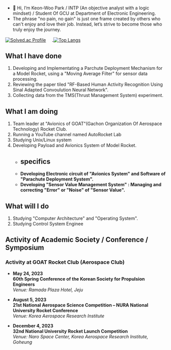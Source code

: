 
- 👋 Hi, I’m Keon-Woo Park / INTP (An objective analyst with a logic mindset) / Student Of GCU at Department of Electronic Engineering.
- The phrase "no pain, no gain" is just one frame created by others who can't enjoy and love their job. Instead, let’s strive to become those who truly enjoy the journey.

<a href="https://solved.ac/hiccupkw/">
  <img src="http://mazassumnida.wtf/api/v2/generate_badge?boj=hiccupkw" alt="Solved.ac Profile" style="vertical-align:middle; margin-right: 20px;"/>
</a>
<a href="https://github.com/anuraghazra/github-readme-stats">
  <img src="https://github-readme-stats.vercel.app/api/top-langs/?username=chaos1231107&show_icons=true&theme=blue-green" alt="Top Langs" style="vertical-align:middle;"/>
</a>

## What I have done
1. Developing and Implementating a Parchute Deployment Mechanism for a Model Rocket, using a "Moving Average Filter" for sensor data processing.
2. Reviewing the paper tiled "RF-Based Human Activity Recognition Using Sinal Adapted Convoulution Neural Network".
3. Collecting data from the TMS(Thrust Management System) experiment.

## What I am doing
1. Team leader at "Avionics of GOAT"(Gachon Organization Of Aerospace Technology) Rocket Club.
2. Running a YouTube channel named AutoRocket Lab
3. Studying Unix/Linux system
4. Developing Payload and Avionics System of Model Rocket.
   - ## specifics
   - **Developing Electronic circuit of "Avionics System" and Software of "Parachute Deployment System".**
   - **Developing "Sensor Value Management System" : Managing and correcting "Error" or "Noise" of "Sensor Value".**
  

## What will I do
1. Studying "Computer Architecture" and "Operating System".
2. Studying Control System Enginee


## Activity of Academic Society / Conference / Symposium

### Activity at GOAT Rocket Club (Aerospace Club)
- **May 24, 2023**  
   **60th Spring Conference of the Korean Society for Propulsion Engineers**  
  _Venue: Ramada Plaza Hotel, Jeju_

- **August 5, 2023**  
   **21st National Aerospace Science Competition – NURA National University Rocket Conference**  
  _Venue: Korea Aerospace Research Institute_

- **December 4, 2023**  
   **32nd National University Rocket Launch Competition**  
  _Venue: Naro Space Center, Korea Aerospace Research Institute, Goheung_







